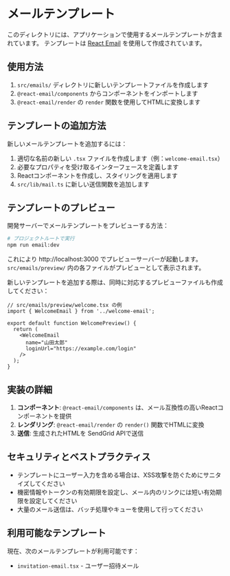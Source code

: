 # メールテンプレート

このディレクトリには、アプリケーションで使用するメールテンプレートが含まれています。
テンプレートは [React Email](https://react.email/) を使用して作成されています。

## 使用方法

1. `src/emails/` ディレクトリに新しいテンプレートファイルを作成します
2. `@react-email/components` からコンポーネントをインポートします
3. `@react-email/render` の `render` 関数を使用してHTMLに変換します

## テンプレートの追加方法

新しいメールテンプレートを追加するには：

1. 適切な名前の新しい `.tsx` ファイルを作成します（例：`welcome-email.tsx`）
2. 必要なプロパティを受け取るインターフェースを定義します
3. Reactコンポーネントを作成し、スタイリングを適用します
4. `src/lib/mail.ts` に新しい送信関数を追加します

## テンプレートのプレビュー

開発サーバーでメールテンプレートをプレビューする方法：

```bash
# プロジェクトルートで実行
npm run email:dev
```

これにより http://localhost:3000 でプレビューサーバーが起動します。
`src/emails/preview/` 内の各ファイルがプレビューとして表示されます。

新しいテンプレートを追加する際は、同時に対応するプレビューファイルも作成してください：

```tsx
// src/emails/preview/welcome.tsx の例
import { WelcomeEmail } from '../welcome-email';

export default function WelcomePreview() {
  return (
    <WelcomeEmail
      name="山田太郎"
      loginUrl="https://example.com/login"
    />
  );
}
```

## 実装の詳細

1. **コンポーネント**: `@react-email/components` は、メール互換性の高いReactコンポーネントを提供
2. **レンダリング**: `@react-email/render` の `render()` 関数でHTMLに変換
3. **送信**: 生成されたHTMLを SendGrid APIで送信

## セキュリティとベストプラクティス

- テンプレートにユーザー入力を含める場合は、XSS攻撃を防ぐためにサニタイズしてください
- 機密情報やトークンの有効期限を設定し、メール内のリンクには短い有効期限を設定してください
- 大量のメール送信は、バッチ処理やキューを使用して行ってください

## 利用可能なテンプレート

現在、次のメールテンプレートが利用可能です：

- `invitation-email.tsx` - ユーザー招待メール